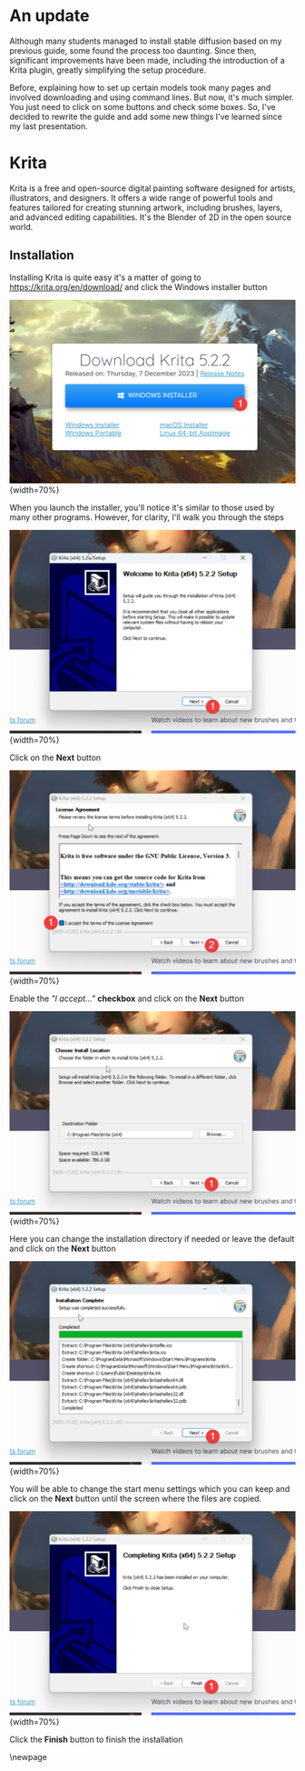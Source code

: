 
# An update

Although many students managed to install stable diffusion based on my previous guide, some found the process too daunting. Since then, significant improvements have been made, including the introduction of a Krita plugin, greatly simplifying the setup procedure.

Before, explaining how to set up certain models took many pages and involved downloading and using command lines. But now, it's much simpler. You just need to click on some buttons and check some boxes. So, I've decided to rewrite the guide and add some new things I've learned since my last presentation.

# Krita

Krita is a free and open-source digital painting software designed for artists, illustrators, and designers. It offers a wide range of powerful tools and features tailored for creating stunning artwork, including brushes, layers, and advanced editing capabilities. It's the Blender of 2D in the open source world. 


## Installation

Installing Krita is quite easy it's a matter of going to https://krita.org/en/download/ and click the Windows installer button

![Download krita](images/chapter_1/krita_download.png){width=70%}


When you launch the installer, you'll notice it's similar to those used by many other programs. However, for clarity, I'll walk you through the steps

![First screen](images/chapter_1/krita_step1.png){width=70%}

Click on the **Next** button


![I accept screen](images/chapter_1/krita_step2.png){width=70%}

Enable the *"I accept..."* **checkbox** and click on the **Next** button 

![Select directory](images/chapter_1/krita_step3.png){width=70%}

Here you can change the installation directory if needed or leave the default and click on the **Next** button 

![Other screens](images/chapter_1/krita_step4.png){width=70%}

You will be able to change the start menu settings which you can keep and click on the **Next** button until the screen where the files are copied. 


![Finish screen](images/chapter_1/krita_step5.png){width=70%}

Click the **Finish** button to finish the installation

\newpage